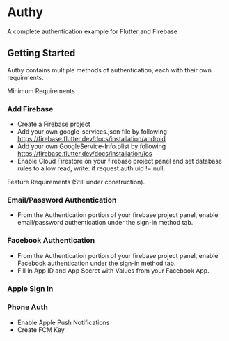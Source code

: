 # Authy

A complete authentication example for Flutter and Firebase

## Getting Started

Authy contains multiple methods of authentication, each with their own requirments.  

Minimum Requirements

### Add Firebase
- Create a Firebase project
- Add your own google-services.json file by following https://firebase.flutter.dev/docs/installation/android
- Add your own GoogleService-Info.plist by following https://firebase.flutter.dev/docs/installation/ios
- Enable Cloud Firestore on your firebase project panel and set database rules to allow read, write: if request.auth.uid != null;

Feature Requirements (Still under construction).

### Email/Password Authentication
- From the Authentication portion of your firebase project panel, enable email/password authentication under the sign-in method tab.

### Facebook Authentication
- From the Authentication portion of your firebase project panel, enable Facebook authentication under the sign-in method tab.
- Fill in App ID and App Secret with Values from your Facebook App.

### Apple Sign In

### Phone Auth
- Enable Apple Push Notifications
- Create FCM Key
